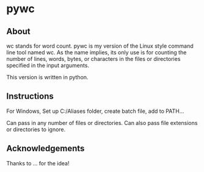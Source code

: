 # pywc

## About
wc stands for word count. pywc is my version of the Linux style command line tool named wc. As the name implies, its only use is for counting the number of lines, words, bytes, or characters in the files or directories specified in the input arguments. 

This version is written in python. 

## Instructions
For Windows, Set up C:/Aliases folder, create batch file, add to PATH...

Can pass in any number of files or directories. Can also pass file extensions or directories to ignore. 

## Acknowledgements
Thanks to ... for the idea! 